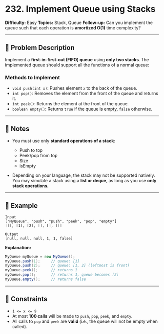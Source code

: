 
# 232. Implement Queue using Stacks

**Difficulty:** Easy
**Topics:** Stack, Queue
**Follow-up:** Can you implement the queue such that each operation is **amortized O(1)** time complexity?

---

## 📌 Problem Description

Implement a **first-in-first-out (FIFO) queue** using **only two stacks**.
The implemented queue should support all the functions of a normal queue:

### Methods to Implement

* `void push(int x)`: Pushes element `x` to the back of the queue.
* `int pop()`: Removes the element from the front of the queue and returns it.
* `int peek()`: Returns the element at the front of the queue.
* `boolean empty()`: Returns `true` if the queue is empty, `false` otherwise.

---

## 🧩 Notes

* You must use only **standard operations of a stack**:

  * Push to top
  * Peek/pop from top
  * Size
  * isEmpty
* Depending on your language, the stack may not be supported natively.
  You may simulate a stack using a **list or deque**, as long as you use **only stack operations**.

---

## 📘 Example

```text
Input
["MyQueue", "push", "push", "peek", "pop", "empty"]
[[], [1], [2], [], [], []]

Output
[null, null, null, 1, 1, false]
```

**Explanation:**

```java
MyQueue myQueue = new MyQueue();
myQueue.push(1);     // queue: [1]
myQueue.push(2);     // queue: [1, 2] (leftmost is front)
myQueue.peek();      // returns 1
myQueue.pop();       // returns 1, queue becomes [2]
myQueue.empty();     // returns false
```

---

## 🧷 Constraints

* `1 <= x <= 9`
* At most **100 calls** will be made to `push`, `pop`, `peek`, and `empty`.
* All calls to `pop` and `peek` are **valid** (i.e., the queue will not be empty when called).


